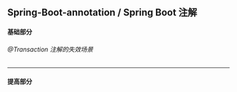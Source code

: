 ## Spring-Boot-annotation / Spring Boot 注解

#### 基础部分

###### @Transaction 注解的失效场景





---

#### 提高部分

###### 























